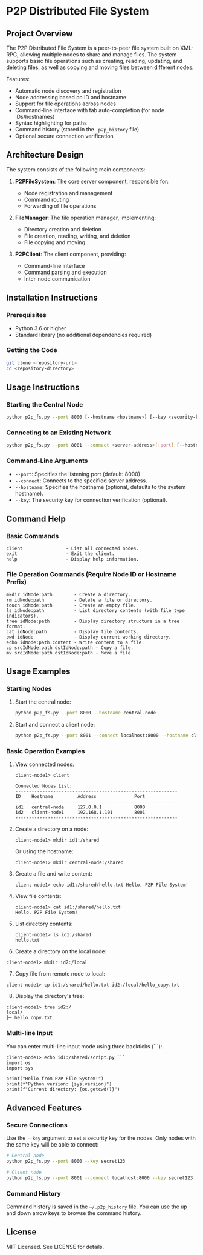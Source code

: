 # P2P Distributed File System

## Project Overview

The P2P Distributed File System is a peer-to-peer file system built on XML-RPC, allowing multiple nodes to share and manage files. The system supports basic file operations such as creating, reading, updating, and deleting files, as well as copying and moving files between different nodes.

Features:

- Automatic node discovery and registration
- Node addressing based on ID and hostname
- Support for file operations across nodes
- Command-line interface with tab auto-completion (for node IDs/hostnames)
- Syntax highlighting for paths
- Command history (stored in the `.p2p_history` file)
- Optional secure connection verification

## Architecture Design

The system consists of the following main components:

1.  **P2PFileSystem**: The core server component, responsible for:

    - Node registration and management
    - Command routing
    - Forwarding of file operations

2.  **FileManager**: The file operation manager, implementing:

    - Directory creation and deletion
    - File creation, reading, writing, and deletion
    - File copying and moving

3.  **P2PClient**: The client component, providing:

    - Command-line interface
    - Command parsing and execution
    - Inter-node communication

## Installation Instructions

### Prerequisites

- Python 3.6 or higher
- Standard library (no additional dependencies required)

### Getting the Code

```bash
git clone <repository-url>
cd <repository-directory>
```

## Usage Instructions

### Starting the Central Node

```bash
python p2p_fs.py --port 8000 [--hostname <hostname>] [--key <security-key>]
```

### Connecting to an Existing Network

```bash
python p2p_fs.py --port 8001 --connect <server-address>[:port] [--hostname <hostname>] [--key <security-key>]
```

### Command-Line Arguments

- `--port`: Specifies the listening port (default: 8000)
- `--connect`: Connects to the specified server address.
- `--hostname`: Specifies the hostname (optional, defaults to the system hostname).
- `--key`: The security key for connection verification (optional).

## Command Help

### Basic Commands

```
client                - List all connected nodes.
exit                  - Exit the client.
help                  - Display help information.
```

### File Operation Commands (Require Node ID or Hostname Prefix)

```
mkdir idNode:path        - Create a directory.
rm idNode:path           - Delete a file or directory.
touch idNode:path        - Create an empty file.
ls idNode:path           - List directory contents (with file type indicators).
tree idNode:path         - Display directory structure in a tree format.
cat idNode:path          - Display file contents.
pwd idNode               - Display current working directory.
echo idNode:path content - Write content to a file.
cp srcIdNode:path dstIdNode:path - Copy a file.
mv srcIdNode:path dstIdNode:path - Move a file.
```

## Usage Examples

### Starting Nodes

1.  Start the central node:

    ```bash
    python p2p_fs.py --port 8000 --hostname central-node
    ```

2.  Start and connect a client node:

    ```bash
    python p2p_fs.py --port 8001 --connect localhost:8000 --hostname client-node1
    ```

### Basic Operation Examples

1.  View connected nodes:

    ```
    client-node1> client

    Connected Nodes List:
    ------------------------------------------------------------
    ID    Hostname         Address              Port
    ------------------------------------------------------------
    id1   central-node     127.0.0.1            8000
    id2   client-node1     192.168.1.101        8001
    ------------------------------------------------------------
    ```

2.  Create a directory on a node:

    ```
    client-node1> mkdir id1:/shared
    ```

    Or using the hostname:

    ```
    client-node1> mkdir central-node:/shared
    ```

3.  Create a file and write content:

    ```
    client-node1> echo id1:/shared/hello.txt Hello, P2P File System!
    ```

4.  View file contents:

    ```
    client-node1> cat id1:/shared/hello.txt
    Hello, P2P File System!
    ```

5.  List directory contents:

    ```
    client-node1> ls id1:/shared
    hello.txt
    ```

6.  Create a directory on the local node:

```
client-node1> mkdir id2:/local
```

7. Copy file from remote node to local:

```
client-node1> cp id1:/shared/hello.txt id2:/local/hello_copy.txt
```

8. Display the directory's tree:

```
client-node1> tree id2:/
local/
├─ hello_copy.txt
```

### Multi-line Input

You can enter multi-line input mode using three backticks (```):

````
client-node1> echo id1:/shared/script.py ```
import os
import sys

print("Hello from P2P File System!")
print(f"Python version: {sys.version}")
print(f"Current directory: {os.getcwd()}")
````

## Advanced Features

### Secure Connections

Use the `--key` argument to set a security key for the nodes. Only nodes with the same key will be able to connect:

```bash
# Central node
python p2p_fs.py --port 8000 --key secret123

# Client node
python p2p_fs.py --port 8001 --connect localhost:8000 --key secret123
```

### Command History

Command history is saved in the `~/.p2p_history` file. You can use the up and down arrow keys to browse the command history.

## License

MIT Licensed. See LICENSE for details.
